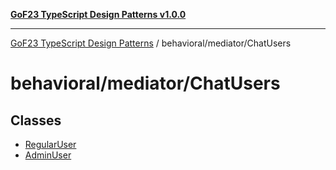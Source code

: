 [**GoF23 TypeScript Design Patterns v1.0.0**](../../../README.md)

***

[GoF23 TypeScript Design Patterns](../../../README.md) / behavioral/mediator/ChatUsers

# behavioral/mediator/ChatUsers

## Classes

- [RegularUser](classes/RegularUser.md)
- [AdminUser](classes/AdminUser.md)
